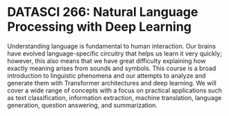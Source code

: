 # DATASCI 266: Natural Language Processing with Deep Learning

Understanding language is fundamental to human interaction. Our brains
have evolved language-specific circuitry that helps us learn it very
quickly; however, this also means that we have great difficulty
explaining how exactly meaning arises from sounds and symbols. This
course is a broad introduction to linguistic phenomena and our
attempts to analyze and generate them with Transformer architectures
and deep learning. We will cover a wide range of concepts with a focus
on practical applications such as text classification, information
extraction, machine translation, language generation, question
answering, and summarization.
